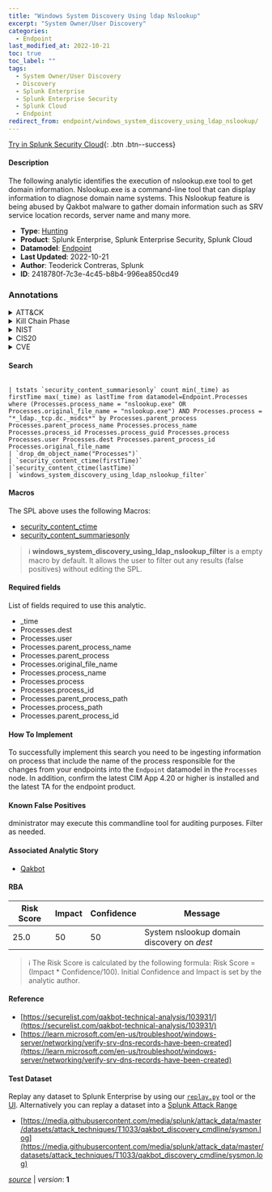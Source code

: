 ```yaml
---
title: "Windows System Discovery Using ldap Nslookup"
excerpt: "System Owner/User Discovery"
categories:
  - Endpoint
last_modified_at: 2022-10-21
toc: true
toc_label: ""
tags:
  - System Owner/User Discovery
  - Discovery
  - Splunk Enterprise
  - Splunk Enterprise Security
  - Splunk Cloud
  - Endpoint
redirect_from: endpoint/windows_system_discovery_using_ldap_nslookup/
---
```




[Try in Splunk Security Cloud](https://www.splunk.com/en_us/cyber-security.html){: .btn .btn--success}

#### Description

The following analytic identifies the execution of nslookup.exe tool to get domain information. Nslookup.exe is a command-line tool that can display information to diagnose domain name systems. This Nslookup feature is being abused by Qakbot malware to gather domain information such as SRV service location records, server name and many more.

- **Type**: [Hunting](https://github.com/splunk/security_content/wiki/Detection-Analytic-Types)
- **Product**: Splunk Enterprise, Splunk Enterprise Security, Splunk Cloud
- **Datamodel**: [Endpoint](https://docs.splunk.com/Documentation/CIM/latest/User/Endpoint)
- **Last Updated**: 2022-10-21
- **Author**: Teoderick Contreras, Splunk
- **ID**: 2418780f-7c3e-4c45-b8b4-996ea850cd49

### Annotations
<details>
  <summary>ATT&CK</summary>

<div markdown="1">

#### [ATT&CK](https://attack.mitre.org/)

| ID          | Technique   | Tactic         |
| ----------- | ----------- |--------------- |
| [T1033](https://attack.mitre.org/techniques/T1033/) | System Owner/User Discovery | Discovery |

</div>
</details>


<details>
  <summary>Kill Chain Phase</summary>

<div markdown="1">

* Reconnaissance


</div>
</details>


<details>
  <summary>NIST</summary>

<div markdown="1">

* DE.CM



</div>
</details>

<details>
  <summary>CIS20</summary>

<div markdown="1">

* CIS 3
* CIS 5
* CIS 16



</div>
</details>

<details>
  <summary>CVE</summary>

<div markdown="1">


</div>
</details>


#### Search

```

| tstats `security_content_summariesonly` count min(_time) as firstTime max(_time) as lastTime from datamodel=Endpoint.Processes where (Processes.process_name = "nslookup.exe" OR Processes.original_file_name = "nslookup.exe") AND Processes.process = "*_ldap._tcp.dc._msdcs*" by Processes.parent_process Processes.parent_process_name Processes.process_name Processes.process_id Processes.process_guid Processes.process Processes.user Processes.dest Processes.parent_process_id Processes.original_file_name 
| `drop_dm_object_name("Processes")` 
| `security_content_ctime(firstTime)` 
|`security_content_ctime(lastTime)` 
| `windows_system_discovery_using_ldap_nslookup_filter`
```

#### Macros
The SPL above uses the following Macros:
* [security_content_ctime](https://github.com/splunk/security_content/blob/develop/macros/security_content_ctime.yml)
* [security_content_summariesonly](https://github.com/splunk/security_content/blob/develop/macros/security_content_summariesonly.yml)

> :information_source:
> **windows_system_discovery_using_ldap_nslookup_filter** is a empty macro by default. It allows the user to filter out any results (false positives) without editing the SPL.



#### Required fields
List of fields required to use this analytic.
* _time
* Processes.dest
* Processes.user
* Processes.parent_process_name
* Processes.parent_process
* Processes.original_file_name
* Processes.process_name
* Processes.process
* Processes.process_id
* Processes.parent_process_path
* Processes.process_path
* Processes.parent_process_id



#### How To Implement
To successfully implement this search you need to be ingesting information on process that include the name of the process responsible for the changes from your endpoints into the `Endpoint` datamodel in the `Processes` node. In addition, confirm the latest CIM App 4.20 or higher is installed and the latest TA for the endpoint product.
#### Known False Positives
dministrator may execute this commandline tool for auditing purposes. Filter as needed.

#### Associated Analytic Story
* [Qakbot](/stories/qakbot)




#### RBA

| Risk Score  | Impact      | Confidence   | Message      |
| ----------- | ----------- |--------------|--------------|
| 25.0 | 50 | 50 | System nslookup domain discovery on $dest$ |


> :information_source:
> The Risk Score is calculated by the following formula: Risk Score = (Impact * Confidence/100). Initial Confidence and Impact is set by the analytic author.


#### Reference

* [https://securelist.com/qakbot-technical-analysis/103931/](https://securelist.com/qakbot-technical-analysis/103931/)
* [https://learn.microsoft.com/en-us/troubleshoot/windows-server/networking/verify-srv-dns-records-have-been-created](https://learn.microsoft.com/en-us/troubleshoot/windows-server/networking/verify-srv-dns-records-have-been-created)



#### Test Dataset
Replay any dataset to Splunk Enterprise by using our [`replay.py`](https://github.com/splunk/attack_data#using-replaypy) tool or the [UI](https://github.com/splunk/attack_data#using-ui).
Alternatively you can replay a dataset into a [Splunk Attack Range](https://github.com/splunk/attack_range#replay-dumps-into-attack-range-splunk-server)

* [https://media.githubusercontent.com/media/splunk/attack_data/master/datasets/attack_techniques/T1033/qakbot_discovery_cmdline/sysmon.log](https://media.githubusercontent.com/media/splunk/attack_data/master/datasets/attack_techniques/T1033/qakbot_discovery_cmdline/sysmon.log)



[*source*](https://github.com/splunk/security_content/tree/develop/detections/endpoint/windows_system_discovery_using_ldap_nslookup.yml) \| *version*: **1**